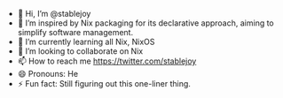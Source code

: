 - 👋 Hi, I’m @stablejoy
- 👀 I’m inspired by Nix packaging for its declarative approach, aiming to simplify software management.
- 🌱 I’m currently learning all Nix, NixOS
- 💞️ I’m looking to collaborate on Nix
- 📫 How to reach me https://twitter.com/stablejoy
- 😄 Pronouns: He
- ⚡ Fun fact: Still figuring out this one-liner thing.

<!---
stablejoy/stablejoy is a ✨ special ✨ repository because its `README.md` (this file) appears on your GitHub profile.
You can click the Preview link to take a look at your changes.
--->

